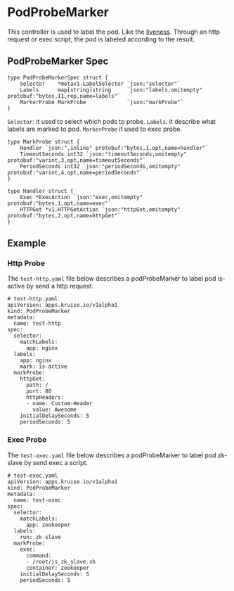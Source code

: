 # PodProbeMarker

This controller is used to label the pod. Like the [liveness](https://kubernetes.io/docs/tasks/configure-pod-container/configure-liveness-readiness-probes/). Through an http request or exec script, the pod is labeled according to the result.

## PodProbeMarker Spec

```
type PodProbeMarkerSpec struct {
	Selector    *metav1.LabelSelector `json:"selector"`
	Labels      map[string]string     `json:"labels,omitempty" protobuf:"bytes,11,rep,name=labels"`
	MarkerProbe MarkProbe             `json:"markProbe"`
}
```

`Selector`: it used to select which pods to probe.
`Labels`: it describe what labels are marked to pod.
`MarkerProbe` it used to exec probe.

```
type MarkProbe struct {
	Handler `json:",inline" protobuf:"bytes,1,opt,name=handler"`
	TimeoutSeconds int32 `json:"timeoutSeconds,omitempty" protobuf:"varint,3,opt,name=timeoutSeconds"`
	PeriodSeconds int32 `json:"periodSeconds,omitempty" protobuf:"varint,4,opt,name=periodSeconds"`
}

type Handler struct {
	Exec *ExecAction `json:"exec,omitempty" protobuf:"bytes,1,opt,name=exec"`
	HTTPGet *v1.HTTPGetAction `json:"httpGet,omitempty" protobuf:"bytes,2,opt,name=httpGet"`
}
```

## Example

### Http Probe

The `test-http.yaml` file below describes a podProbeMarker to label pod is-active by send a http request.

```
# test-http.yaml
apiVersion: apps.kruise.io/v1alpha1
kind: PodProbeMarker
metadata:
  name: test-http
spec:
  selector:
    matchLabels:
      app: nginx
  labels:
    app: nginx
    mark: is-active
  markProbe:
    httpGet:
      path: /
      port: 80
      httpHeaders:
      - name: Custom-Header
        value: Awesome
    initialDelaySeconds: 5
    periodSeconds: 5
```

### Exec Probe

The `test-exec.yaml` file below describes a podProbeMarker to label pod zk-slave by send exec a script.

```
# test-exec.yaml
apiVersion: apps.kruise.io/v1alpha1
kind: PodProbeMarker
metadata:
  name: test-exec
spec:
  selector:
    matchLabels:
      app: zookeeper
  labels:
    run: zk-slave
  markProbe:
    exec:
      command:
      - /root/is_zk_slave.sh
      container: zookeeper
    initialDelaySeconds: 5
    periodSeconds: 5
```

